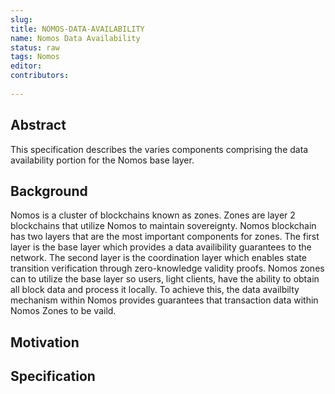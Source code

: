 ```yaml
---
slug: 
title: NOMOS-DATA-AVAILABILITY
name: Nomos Data Availability
status: raw
tags: Nomos
editor: 
contributors:
  
---
```


## Abstract

This specification describes the varies components comprising the data availability portion for the Nomos base layer.

## Background
Nomos is a cluster of blockchains known as zones.
Zones are layer 2 blockchains that utilize Nomos to maintain sovereignty.
Nomos blockchain has two layers that are the most important components for zones. 
The first layer is the base layer which provides a data availibility guarantees to the network. 
The second layer is the coordination layer which enables state transition verification through zero-knowledge validity proofs. 
Nomos zones can to utilize the base layer so users, light clients, 
have the ability to obtain all block data and process it locally.
To achieve this, 
the data availbilty mechanism within Nomos provides guarantees that transaction data within Nomos Zones to be vaild.

## Motivation


## Specification
